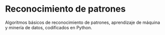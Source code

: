 # Reconocimiento de patrones
Algoritmos básicos de reconocimiento de patrones, aprendizaje de máquina y minería de datos, codificados en Python.
